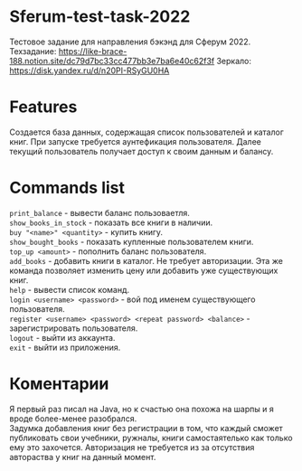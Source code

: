 # Sferum-test-task-2022
Тестовое задание для направления бэкэнд для Сферум 2022. <br/>
Техзадание: https://like-brace-188.notion.site/dc79d7bc33cc477bb3e7ba6e40c62f3f
Зеркало: https://disk.yandex.ru/d/n20PI-RSyGU0HA

# Features
Создается база данных, содержащая список пользователей и каталог книг. При запуске требуется аунтефикация пользователя. 
Далее текущий пользователь получает доступ к своим данным и балансу.

# Commands list
```print_balance``` - вывести баланс пользоваетля. <br/>
```show_books_in_stock``` - показать все книги в наличии. <br/>
```buy "<name>" <quantity>``` - купить книгу. <br/>
```show_bought_books``` - показать купленные пользователем книги. <br/>
```top_up <amount>``` - пополнить баланс пользователя. <br/>
```add_books``` - добавить книги в каталог. Не требует авторизации. Эта же команда позволяет изменить цену или добавить уже существующих книг. <br/>
```help``` - вывести список команд. <br/>
```login <username> <password>``` - вой под именем существующего пользователя. <br/>
```register <username> <password> <repeat password> <balance>``` - зарегистрировать пользователя. <br/>
```logout``` - выйти из аккаунта. <br/>
```exit``` - выйти из приложения. <br/>

# Коментарии
Я первый раз писал на Java, но к счастью она похожа на шарпы и я вроде более-менее разобрался. <br/>
Задумка добавления книг без регистрации в том, что каждый сможет публиковать свои учебники, ружналы, книги самостаятелько как только ему это захочется. 
Авторизация не требуется из за отсутствия автораства у книг на данный момент.
